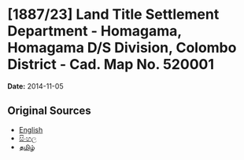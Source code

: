 # [1887/23] Land Title Settlement Department - Homagama, Homagama D/S Division, Colombo District - Cad. Map No. 520001

**Date:** 2014-11-05

## Original Sources

- [English](https://documents.gov.lk/view/extra-gazettes/2014/11/1887-23_E.pdf)
- [සිංහල](https://documents.gov.lk/view/extra-gazettes/2014/11/1887-23_S.pdf)
- [தமிழ்](https://documents.gov.lk/view/extra-gazettes/2014/11/1887-23_T.pdf)
